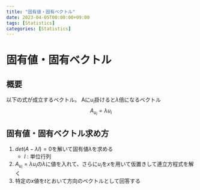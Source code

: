```yaml
---
title: "固有値・固有ベクトル"
date: 2023-04-05T00:00:00+09:00
tags: [Statistics]
categories: [Statistics]
---
```

# 固有値・固有ベクトル

## 概要

以下の式が成立するベクトル。
Aに$u_i$掛けると$\lambda$倍になるベクトル
$$
A_{u_i} = \lambda u_i
$$

## 固有値・固有ベクトル求め方

1. $det(A - \lambda I) =0$を解いて固有値$\lambda$を求める
    - $I$ : 単位行列
2. $A_{u_i} = \lambda u_i$の$\lambda$に値を入れて、さらに$u_i$を$x$を用いて仮置きして連立方程式を解く
3. 特定の$x$値を$t$とおいて方向のベクトルとして回答する
